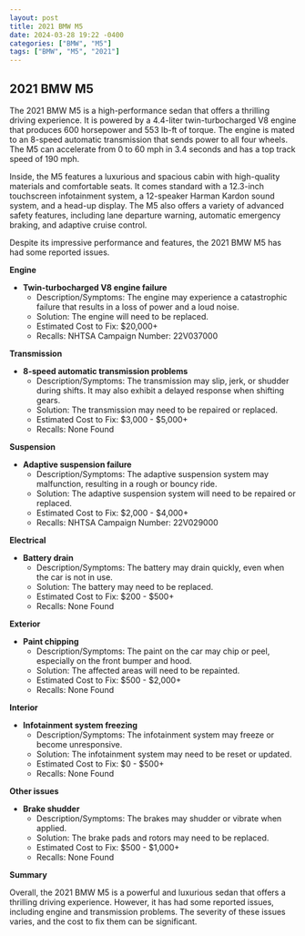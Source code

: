 ```yaml
---
layout: post
title: 2021 BMW M5
date: 2024-03-28 19:22 -0400
categories: ["BMW", "M5"]
tags: ["BMW", "M5", "2021"]
---
```

## 2021 BMW M5

The 2021 BMW M5 is a high-performance sedan that offers a thrilling driving experience. It is powered by a 4.4-liter twin-turbocharged V8 engine that produces 600 horsepower and 553 lb-ft of torque. The engine is mated to an 8-speed automatic transmission that sends power to all four wheels. The M5 can accelerate from 0 to 60 mph in 3.4 seconds and has a top track speed of 190 mph.

Inside, the M5 features a luxurious and spacious cabin with high-quality materials and comfortable seats. It comes standard with a 12.3-inch touchscreen infotainment system, a 12-speaker Harman Kardon sound system, and a head-up display. The M5 also offers a variety of advanced safety features, including lane departure warning, automatic emergency braking, and adaptive cruise control.

Despite its impressive performance and features, the 2021 BMW M5 has had some reported issues.

**Engine**

* **Twin-turbocharged V8 engine failure**
   * Description/Symptoms: The engine may experience a catastrophic failure that results in a loss of power and a loud noise.
   * Solution: The engine will need to be replaced.
   * Estimated Cost to Fix: $20,000+
   * Recalls: NHTSA Campaign Number: 22V037000

**Transmission**

* **8-speed automatic transmission problems**
   * Description/Symptoms: The transmission may slip, jerk, or shudder during shifts. It may also exhibit a delayed response when shifting gears.
   * Solution: The transmission may need to be repaired or replaced.
   * Estimated Cost to Fix: $3,000 - $5,000+
   * Recalls: None Found

**Suspension**

* **Adaptive suspension failure**
   * Description/Symptoms: The adaptive suspension system may malfunction, resulting in a rough or bouncy ride.
   * Solution: The adaptive suspension system will need to be repaired or replaced.
   * Estimated Cost to Fix: $2,000 - $4,000+
   * Recalls: NHTSA Campaign Number: 22V029000

**Electrical**

* **Battery drain**
   * Description/Symptoms: The battery may drain quickly, even when the car is not in use.
   * Solution: The battery may need to be replaced.
   * Estimated Cost to Fix: $200 - $500+
   * Recalls: None Found

**Exterior**

* **Paint chipping**
   * Description/Symptoms: The paint on the car may chip or peel, especially on the front bumper and hood.
   * Solution: The affected areas will need to be repainted.
   * Estimated Cost to Fix: $500 - $2,000+
   * Recalls: None Found

**Interior**

* **Infotainment system freezing**
   * Description/Symptoms: The infotainment system may freeze or become unresponsive.
   * Solution: The infotainment system may need to be reset or updated.
   * Estimated Cost to Fix: $0 - $500+
   * Recalls: None Found

**Other issues**

* **Brake shudder**
   * Description/Symptoms: The brakes may shudder or vibrate when applied.
   * Solution: The brake pads and rotors may need to be replaced.
   * Estimated Cost to Fix: $500 - $1,000+
   * Recalls: None Found

**Summary**

Overall, the 2021 BMW M5 is a powerful and luxurious sedan that offers a thrilling driving experience. However, it has had some reported issues, including engine and transmission problems. The severity of these issues varies, and the cost to fix them can be significant.

